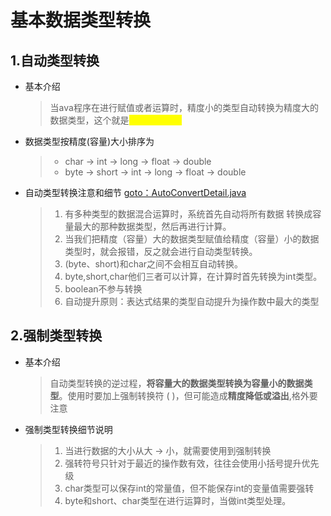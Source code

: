 # 基本数据类型转换

## 1.自动类型转换

*   基本介绍

    > 当ava程序在进行赋值或者运算时，精度小的类型自动转换为精度大的数据类型，这个就是<mark style="color:yellow;">**自动类型转换**</mark>


*   数据类型按精度(容量)大小排序为

    > * char -> int -> long -> float -> double
    > * byte -> short -> int -> long -> float -> double


*   自动类型转换注意和细节 [goto：AutoConvertDetail.java](https://gitee.com/jia-yan\_dong/code/tree/master/Java/javacode/chapter03/AutoConvertDetail.java)

    > 1. 有多种类型的数据混合运算时，系统首先自动将所有数据 转换成容量最大的那种数据类型，然后再进行计算。
    > 2. 当我们把精度（容量）大的数据类型赋值给精度（容量）小的数据类型时，就会报错，反之就会进行自动类型转换。
    > 3. (byte、short)和char之间不会相互自动转换。
    > 4. &#x20;byte,short,char他们三者可以计算，在计算时首先转换为int类型。
    > 5. &#x20;boolean不参与转换
    > 6. 自动提升原则：表达式结果的类型自动提升为操作数中最大的类型&#x20;

## 2.强制类型转换

*   基本介绍

    > 自动类型转换的逆过程，**将容量大的数据类型转换为容量小的数据类型**。使用时要加上强制转换符 ( )，但可能造成**精度降低或溢出**,格外要注意


*   强制类型转换细节说明

    > 1. 当进行数据的大小从大 -> 小，就需要使用到强制转换
    > 2. 强转符号只针对于最近的操作数有效，往往会使用小括号提升优先级
    > 3. char类型可以保存int的常量值，但不能保存int的变量值需要强转
    > 4. byte和short、char类型在进行运算时，当做int类型处理。&#x20;
